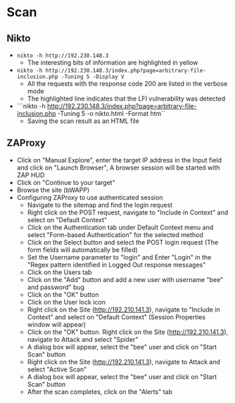 # Scan

## Nikto
- ```nikto -h http://192.230.148.3```
  - The interesting bits of information are highlighted in yellow  
- ```nikto -h http://192.230.148.3/index.php?page=arbitrary-file-inclusion.php -Tuning 5 -Display V```
  - All the requests with the response code 200 are listed in the verbose mode
  - The highlighted line indicates that the LFI vulnerability was detected
- ```nikto -h http://192.230.148.3/index.php?page=arbitrary-file-inclusion.php -Tuning 5 -o nikto.html -Format htm``
  - Saving the scan result as an HTML file

## ZAProxy
- Click on "Manual Explore", enter the target IP address in the Input field and click on "Launch Browser", A browser session will be started with ZAP HUD
- Click on "Continue to your target"
- Browse the site (bWAPP)
- Configuring ZAProxy to use authenticated session
  - Navigate to the sitemap and find the login request
  - Right click on the POST request, navigate to "Include in Context" and select on "Default Context"
  - Click on the Authentication tab under Default Context menu and select "Form-based Authentication" for the selected method
  - Click on the Select button and select the POST login request (The form fields will automatically be filled)
  - Set the Username parameter to "login" and Enter "Login" in the "Regex pattern identified in Logged Out response messages"
  - Click on the Users tab
  - Click on the "Add" button and add a new user with username "bee" and password" bug
  - Click on the "OK" button
  - Click on the User lock icon
  - Right click on the Site (http://192.210.141.3), navigate to "Include in Context" and select on "Default Context" (Session Properties window will appear)
  - Click on the "OK" button. Right click on the Site (http://192.210.141.3), navigate to Attack and select "Spider"
  - A dialog box will appear, select the "bee" user and click on "Start Scan" button
  - Right click on the Site (http://192.210.141.3), navigate to Attack and select "Active Scan"
  - A dialog box will appear, select the "bee" user and click on "Start Scan" button
  - After the scan completes, click on the "Alerts" tab
